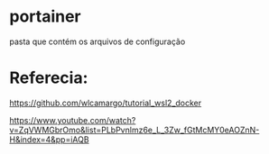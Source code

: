 # portainer
pasta que contém os arquivos de configuração

# Referecia:

https://github.com/wlcamargo/tutorial_wsl2_docker


https://www.youtube.com/watch?v=ZqVWMGbrOmo&list=PLbPvnlmz6e_L_3Zw_fGtMcMY0eAOZnN-H&index=4&pp=iAQB

